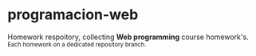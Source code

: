 # programacion-web
Homework respoitory, collecting **Web programming** course homework's.  
<sub>Each homework on a dedicated repository branch.</sub>
